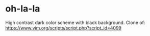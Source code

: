 # oh-la-la
High contrast dark color scheme with black background. Clone of: https://www.vim.org/scripts/script.php?script_id=4099
